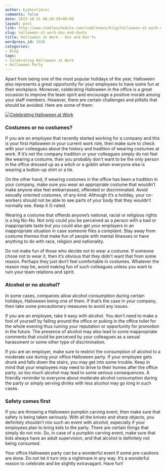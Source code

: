 ```yaml
---
author: kjakovljevic
comments: false
date: 2015-10-31 08:20:59+00:00
layout: post
link: http://www.nimbleschedule.com/nimblenews/blog/halloween-at-work-dos-and-donts/
slug: halloween-at-work-dos-and-donts
title: Halloween at Work - Dos and Don'ts
wordpress_id: 2328
categories:
- Blog
tags:
- Celebrating Halloween at Work
- Halloween Party
---
```


Apart from being one of the most popular holidays of the year, Halloween also represents a great opportunity for your employees to have some fun at their workplace. Moreover, celebrating Halloween in the office is a great occasion to improve the team spirit and encourage a positive morale among your staff members. However, there are certain challenges and pitfalls that should be avoided. Here are some of them:

[![Celebrating Halloween at Work](http://www.nimbleschedule.com/wp-content/uploads/2015/11/celebrating-halloween-thumb.jpg)](http://www.nimbleschedule.com/wp-content/uploads/2015/11/celebrating-halloween.png)

### Costumes or no costumes?



If you are an employee that recently started working for a company and this is your first Halloween in your current work role, then make sure to check with your colleagues about the history and tradition of wearing costumes at work. If it’s not the company tradition or your colleagues simply do not feel like wearing a costume, then you probably don’t want to be the only person in the office dressed up as a witch or a goblin when everyone else is wearing a button-up shirt or a tie.

On the other hand, if wearing costumes in the office has been a tradition in your company, make sure you wear an appropriate costume that wouldn’t make anyone else feel embarrassed, offended or discriminated. Avoid sexually oriented costumes, of any kind. Although it’s a holiday, your co-workers should not be able to see parts of your body that they wouldn’t normally see. Keep it G-rated.

Wearing a costume that offends anyone’s national, racial or religious rights is a big No-No. Not only could you be perceived as a person with a bad or inappropriate taste but you could also get your employers in an inappropriate situation in case someone files a complaint.  Stay away from costume themes that make fun of people with mental illnesses or have anything to do with race, religion and nationality. 

Do not make fun of those who decide not to wear a costume. If someone chose not to wear it, then it’s obvious that they didn’t want that from some reason. Perhaps they just don’t feel comfortable in costumes. Whatever the reason may be, avoid making fun of such colleagues unless you want to ruin your team relations and spirit. 



### Alcohol or no alcohol?



In some cases, companies allow alcohol consumption during certain holidays, Halloween being one of them. If that’s the case in your company, then take some precautionary measures  to avoid any issues. 

If you are an employee, take it easy with alcohol. You don’t need to make a fool of yourself by falling around the office or puking in the office toilet for the whole evening thus ruining your reputation or opportunity for promotion in the future. The presence of alcohol may also lead to some inappropriate comments that could be perceived by your colleagues as a sexual harassment or some other type of discrimination.

If you are an employer, make sure to restrict the consumption of alcohol to a moderate use during your office Halloween party. If your employee gets drunk and falls down the stairs, you may get into some trouble. Keep in mind that your employees may need to drive to their homes after the office party, so too much alcohol may lead to some serious consequences. A friendly reminder to everyone about moderate alcohol consumption during the party or simply serving drinks with less alcohol may go long in such cases.



### Safety comes first



If you are throwing a Halloween pumpkin carving event, then make sure that safety is being taken seriously. With all the knives and sharp objects, you definitely shouldn’t mix such an event with alcohol, especially if your employees plan to bring kids to the party. There are certain things that simply do not mix. So, in case of a pumpkin carving event, make sure that kids always have an adult supervision, and that alcohol is definitely not being consumed. 

Your office Halloween party can be a wonderful event if some pre-cautions are done. Do not let it turn into a nightmare in any way. It’s a wonderful reason to celebrate and be slightly extravagant. Have fun!

